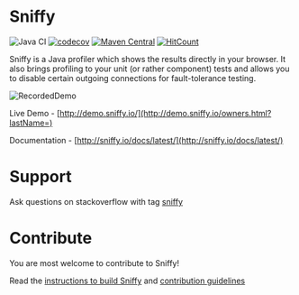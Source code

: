Sniffy
============

![Java CI](https://github.com/sniffy/sniffy/workflows/Build%20and%20deploy/badge.svg)
[![codecov](https://codecov.io/gh/sniffy/sniffy/branch/develop/graph/badge.svg)](https://codecov.io/gh/sniffy/sniffy)
[![Maven Central](https://maven-badges.herokuapp.com/maven-central/io.sniffy/sniffy/badge.svg?style=flat)](https://maven-badges.herokuapp.com/maven-central/io.sniffy/sniffy)
[![HitCount](http://hits.dwyl.com/sniffy/sniffy.svg)](http://hits.dwyl.com/sniffy/sniffy)

Sniffy is a Java profiler which shows the results directly in your browser.
It also brings profiling to your unit (or rather component) tests and allows you to disable certain outgoing connections for fault-tolerance testing.


![RecordedDemo](http://sniffy.io/demo.gif)

Live Demo - [http://demo.sniffy.io/](http://demo.sniffy.io/owners.html?lastName=)

Documentation - [http://sniffy.io/docs/latest/](http://sniffy.io/docs/latest/)

Support
============
Ask questions on stackoverflow with tag [sniffy](http://stackoverflow.com/questions/tagged/sniffy)

Contribute
============
You are most welcome to contribute to Sniffy!

Read the [instructions to build Sniffy](https://github.com/sniffy/sniffy/wiki/Building-Sniffy) and [contribution guidelines](https://github.com/sniffy/sniffy/blob/master/CONTRIBUTING.md)
